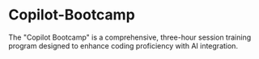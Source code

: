 # Copilot-Bootcamp
The "Copilot Bootcamp" is a comprehensive, three-hour session training program designed to enhance coding proficiency with AI integration.
